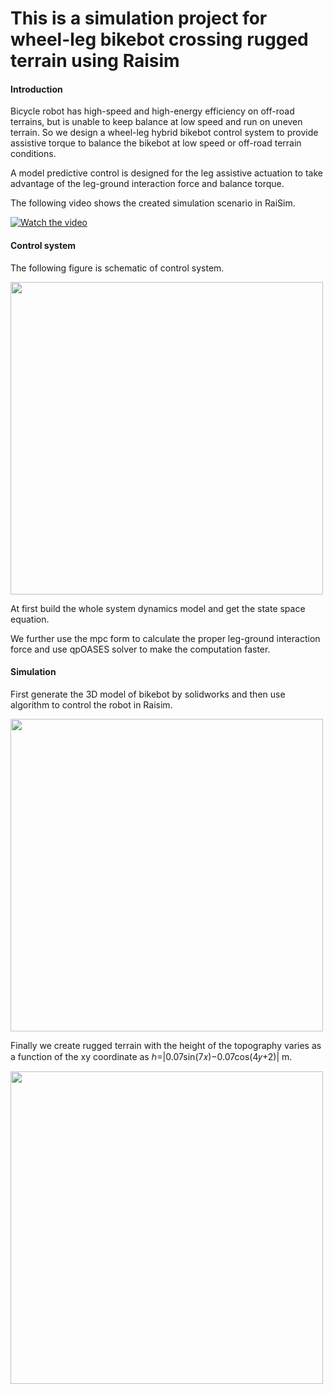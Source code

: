 This is a simulation project for wheel-leg bikebot crossing rugged terrain using Raisim
==========================
#### Introduction
Bicycle robot has high-speed and high-energy efficiency on off-road terrains, but is unable to keep balance at low speed and run on uneven terrain.
So we design a wheel-leg hybrid bikebot control system to provide assistive torque to balance the bikebot at low speed or off-road terrain conditions.

A model predictive control is designed for the leg assistive
actuation to take advantage of the leg-ground interaction force
and balance torque.

The following video shows the created simulation scenario in RaiSim.

[![Watch the video](http://img.youtube.com/vi/YZMGbSeeLnE/0.jpg)](https://youtu.be/YZMGbSeeLnE)

#### Control system
The following figure is schematic of control system.

<img src="https://user-images.githubusercontent.com/35949664/180992503-6add7e8f-449c-43a9-b3db-c213f8392e6b.png" width="500" /><br/>

At first build the whole system dynamics model and get the state space equation.

We further use the mpc form to calculate the proper leg-ground interaction force and use qpOASES solver to make the computation faster.

#### Simulation

First generate the 3D model of bikebot by solidworks and then use algorithm to control the robot in Raisim.

<img src="https://user-images.githubusercontent.com/35949664/180995867-0e63222a-d377-466a-8fa0-fbfe32b1369e.png" width="500" /><br/> 

Finally we create rugged terrain with the height of the topography varies as a function of the xy coordinate as ℎ=|0.07sin(7𝑥)−0.07cos(4𝑦+2)| m.

<img src="https://user-images.githubusercontent.com/35949664/177945929-40849e89-40bb-4c1d-a30c-74fcec280bb1.png" width="500" /><br/>
